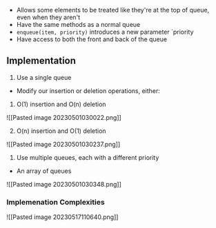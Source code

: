 - Allows some elements to be treated like they're at the top of queue, even when they aren't
- Have the same methods as a normal queue
- `enqueue(item, priority)` introduces a new parameter `priority
- Have access to both the front and back of the queue

## Implementation
1. Use a single queue

- Modify our insertion or deletion operations, either:
1. O(1) insertion and O(n) deletion

![[Pasted image 20230501030022.png]]

2. O(n) insertion and O(1) deletion

![[Pasted image 20230501030237.png]]


1. Use multiple queues, each with a different priority

- An array of queues

![[Pasted image 20230501030348.png]]


### Implemenation Complexities

![[Pasted image 20230517110640.png]]